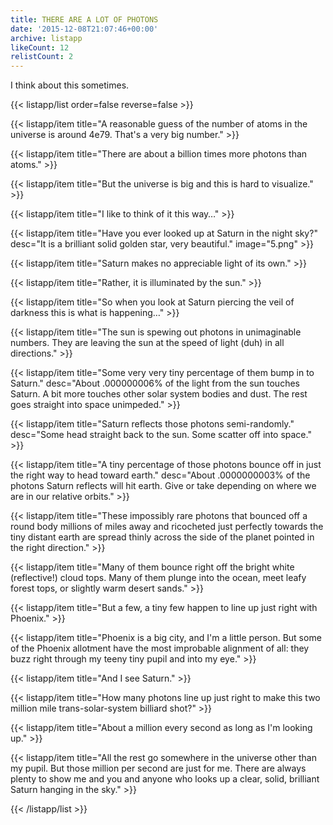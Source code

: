 ```yaml
---
title: THERE ARE A LOT OF PHOTONS
date: '2015-12-08T21:07:46+00:00'
archive: listapp
likeCount: 12
relistCount: 2
---
```


I think about this sometimes.

{{< listapp/list order=false reverse=false >}}

   {{< listapp/item title="A reasonable guess of the number of atoms in the universe is around 4e79. That's a very big number." >}}

   {{< listapp/item title="There are about a billion times more photons than atoms." >}}

   {{< listapp/item title="But the universe is big and this is hard to visualize." >}}

   {{< listapp/item title="I like to think of it this way…" >}}

   {{< listapp/item title="Have you ever looked up at Saturn in the night sky?"
      desc="It is a brilliant solid golden star, very beautiful."
      image="5.png" >}}

   {{< listapp/item title="Saturn makes no appreciable light of its own." >}}

   {{< listapp/item title="Rather, it is illuminated by the sun." >}}

   {{< listapp/item title="So when you look at Saturn piercing the veil of darkness this is what is happening…" >}}

   {{< listapp/item title="The sun is spewing out photons in unimaginable numbers. They are leaving the sun at the speed of light (duh) in all directions." >}}

   {{< listapp/item title="Some very very tiny percentage of them bump in to Saturn."
      desc="About .000000006% of the light from the sun touches Saturn. A bit more touches other solar system bodies and dust. The rest goes straight into space unimpeded." >}}

   {{< listapp/item title="Saturn reflects those photons semi-randomly."
      desc="Some head straight back to the sun. Some scatter off into space." >}}

   {{< listapp/item title="A tiny percentage of those photons bounce off in just the right way to head toward earth."
      desc="About .0000000003% of the photons Saturn reflects will hit earth. Give or take depending on where we are in our relative orbits." >}}

   {{< listapp/item title="These impossibly rare photons that bounced off a round body millions of miles away and ricocheted just perfectly towards the tiny distant earth are spread thinly across the side of the planet pointed in the right direction." >}}

   {{< listapp/item title="Many of them bounce right off the bright white (reflective!) cloud tops. Many of them plunge into the ocean, meet leafy forest tops, or slightly warm desert sands." >}}

   {{< listapp/item title="But a few, a tiny few happen to line up just right with Phoenix." >}}

   {{< listapp/item title="Phoenix is a big city, and I'm a little person. But some of the Phoenix allotment have the most improbable alignment of all: they buzz right through my teeny tiny pupil and into my eye." >}}

   {{< listapp/item title="And I see Saturn." >}}

   {{< listapp/item title="How many photons line up just right to make this two million mile trans-solar-system billiard shot?" >}}

   {{< listapp/item title="About a million every second as long as I'm looking up." >}}

   {{< listapp/item title="All the rest go somewhere in the universe other than my pupil. But those million per second are just for me. There are always plenty to show me and you and anyone who looks up a clear, solid, brilliant Saturn hanging in the sky." >}}

{{< /listapp/list >}}
